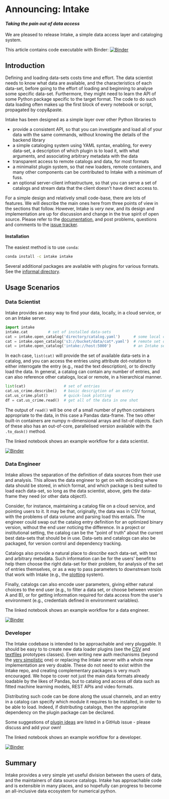 # Announcing: Intake

#### *Taking the pain out of data access*

We are pleased to release Intake, a simple data access layer and cataloging system.

This article contains code executable with Binder: 
[![Binder](https://mybinder.org/badge.svg)](https://mybinder.org/v2/gh/martindurant/intake-release-blog/master)

## Introduction

Defining and loading data-sets costs time and effort.
The data scientist needs to know what data are available,
and the characteristics of each data-set, before going to the effort of loading
and beginning to analyse some specific data-set. Furthermore, they might need
to learn the API of some Python package specific to the target format. The code
to do such data loading often makes up the first block of every notebook or script,
propagated by copy&paste.

Intake has been designed as a simple layer over other Python libraries to
- provide a consistent API, so that you can investigate and load all of your data with
the same commands, without knowing the details of the backend library
- a simple cataloging system using YAML syntax, enabling, for every data-set,
a description of which plugin is to load it, with what arguments, and associating
arbitrary metadata with the data
- transparent access to remote catalogs and data, for most formats
- a minimalist plugin system, so that new loaders, remote containers, and many other
components can be contributed to Intake with a minimum of fuss.
- an optional server-client infrastructure, so that you can serve a set of catalogs and
stream data that the client doesn't have direct access to.

For a simple design and relatively small code-base, there are lots of features. We
will describe the main ones here from three points of view in the sections that follow.
However, Intake is *very new*, and its design and implementation are up for discussion
and change in the true spirit of open source. Please refer to the 
[documentation](https://intake.readthedocs.io/en/latest/), and post problems, questions
and comments to the [issue tracker](https://github.com/ContinuumIO/intake/issues).

#### Installation

The easiest method is to use `conda`:

```bash
conda install -c intake intake
```

Several additional packages are available with plugins for various formats. See the
[informal directory](https://intake.readthedocs.io/en/latest/plugin-directory.html).

## Usage Scenarios

### Data Scientist

Intake provides an easy way to find your data, locally, in a cloud service, or
on an Intake server.

```Python
import intake
intake.cat         # set of installed data-sets
cat = intake.open_catalog('directory/catalog.yaml')      # some local catalog file
cat = intake.open_catalog('s3://bucket/data/cat*.yaml')  # remote set of catalog files
cat = intake.open_catalog('intake://host:5000')          # an Intake server
```

In each case, `list(cat)` will provide the set of available data-sets in a
catalog, and you can access the entries using attribute dot-notation to either
interrogate the entry (e.g., read the text description), or to directly load the data.
In general, a catalog can contain any number of entries, and can also reference
other catalogs, local or remote, in a hierarchical manner.

```Python
list(cat)                 # set of entries
cat.us_crime.describe()   # basic description of an entry
cat.us_crime.plot()       # quick-look plotting
df = cat.us_crime.read()  # get all of the data in one shot
```

The output of `read()` will be one of a small number of python containers appropriate
to the data, in this case a Pandas data-frame. The two other built-in containers are
numpy n-dimensional arrays and list-of objects. Each of these also has an out-of-core,
parallelised version available with the `.to_dask()` method. 
 
The linked notebook shows an example workflow for a data scientist.
 
[![Binder](https://mybinder.org/badge.svg)](https://mybinder.org/v2/gh/martindurant/intake-release-blog/master?filepath=data_scientist.ipynb)

### Data Engineer

Intake allows the separation of the definition of data sources from their use
and analysis. This allows the data engineer to get on with deciding where data
should be stored, in which format, and which package is best suited to load each
data-set, so long as the data scientist, above, gets the data-frame they need
(or other data object!).

Consider, for instance, maintaining a catalog file on a cloud service, and pointing
users to it. It may be that, originally, the data was in CSV format, with the
problems of data volume and parsing load this entails. The engineer could swap out
the catalog entry definition for an optimized binary version, without the end user
noticing the difference. In a project or institutional setting, the catalog can
be the "point of truth" about the current best data-sets that should be in use.
Data-sets and catalogs can also be packaged, for version control and dependency
tracking.

Catalogs also provide a natural place to *describe* each data-set, with text and
arbitrary metadata. Such information can be for the users' benefit to help them
choose the right data-set for their problem, for analysis of the set of entries
themselves, or as a way to pass parameters to downstream tools that work with Intake
(e.g., the [plotting](https://intake.readthedocs.io/en/latest/plotting.html#persisting-metadata)
system).

Finally, catalogs can also encode user parameters, giving either natural choices
to the end user (e.g., to filter a data set, or choose between version A and B),
or for getting information required for data access from the user's environment
(e.g., credentials defined in environment variables).

The linked notebook shows an example workflow for a data engineer.

[![Binder](https://mybinder.org/badge.svg)](https://mybinder.org/v2/gh/martindurant/intake-release-blog/master?filepath=data_engineer.ipynb)

### Developer

The Intake codebase is intended to be approachable and very pluggable. It should
be easy to to create new data loader plugins (see the [CSV](https://github.com/ContinuumIO/intake/blob/master/intake/source/csv.py#L7)
and [textfiles](https://github.com/ContinuumIO/intake/blob/master/intake/source/textfiles.py#L4)
prototypes classes). Even writing new auth mechanisms (beyond the [very simplistic](https://github.com/ContinuumIO/intake/blob/master/intake/auth/secret.py#L8)
one) or replacing the Intake server with a whole new implementation are very
doable. These do not need to exist within the Intake repo, and creating complementary
packages is very much encouraged. We hope to cover not just the main data formats
already loadable by the likes of Pandas, but to catalog and access *all* data
such as fitted machine learning models, REST APIs and video formats. 

Distributing such code can be done along the usual channels, and an entry in a
catalog can specify which module it requires to be installed, in order to be able to
load. Indeed, if distributing catalogs, then the appropriate dependency on the
plugin package can be declared.

Some suggestions of [plugin ideas](https://github.com/ContinuumIO/intake/issues/58) are
listed in a GitHub issue - please discuss and add your own!

The linked notebook shows an example workflow for a developer.

[![Binder](https://mybinder.org/badge.svg)](https://mybinder.org/v2/gh/martindurant/intake-release-blog/master?filepath=dev.ipynb)


## Summary

Intake provides a very simple yet useful division between the users of data, and
the maintainers of data source catalogs. Intake has approachable code and is extensible
in many places, and so hopefully can progress to become an all-inclusive data ecosystem
for numerical python.
